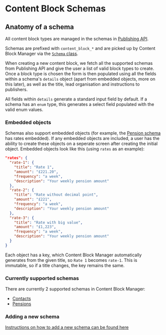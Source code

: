 # Content Block Schemas

## Anatomy of a schema

All content block types are managed in the schemas in [Publishing API](https://github.com/alphagov/publishing-api/tree/main/content_schemas).

Schemas are prefixed with `content_block_*` and are picked up by Content Block Manager via the [`Schema` class](https://github.com/alphagov/content-block-manager/blob/main/app/models/content_block_manager/content_block/schema.rb).

When creating a new content block, we fetch all the supported schemas from Publishing API and give the user a list of
valid block types to create. Once a block type is chosen the form is then populated using all the fields within a
schema's `details` object (apart from embedded objects, more on this later), as well as the title, lead organisation
and instructions to publishers.

All fields within `details` generate a standard input field by default. If a schema has an `enum` type, this generates
a select field populated with the valid enum values.

### Embedded objects

Schemas also support embedded objects (for example, the [Pension schema](https://github.com/alphagov/publishing-api/blob/main/content_schemas/dist/formats/content_block_pension/publisher_v2/schema.json)
has rates embedded). If any embedded objects are included, a user has the ability to create these objects on a seperate
screen after creating the initial object. Embedded objects look like this (using `rates` as an example):

```json
"rates": {
  "rate-1": {
    "title": "Rate 1",
    "amount": "£221.20",
    "frequency": "a week",
    "description": "Your weekly pension amount"
  },
  "rate-2": {
    "title": "Rate without decimal point",
    "amount": "£221",
    "frequency": "a week",
    "description": "Your weekly pension amount"
  },
  "rate-3": {
    "title": "Rate with big value",
    "amount": "£1,223",
    "frequency": "a week",
    "description": "Your weekly pension amount"
  }
}
```

Each object has a key, which Content Block Manager automatically generates from the given title, so `Rate 1`
becomes `rate-1`. This is immutable, so if a title changes, the key remains the same.

### Currently supported schemas

There are currently 2 supported schemas in Content Block Manager:

- [Contacts](https://github.com/alphagov/publishing-api/blob/main/content_schemas/formats/content_block_contact.jsonnet)
- [Pensions](https://github.com/alphagov/publishing-api/blob/main/content_schemas/formats/content_block_pension.jsonnet)

### Adding a new schema

[Instructions on how to add a new schema can be found here](adding_a_new_schema.md)
